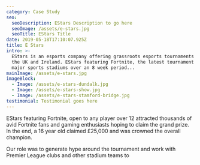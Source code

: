 ```yaml
---
category: Case Study
seo:
  seoDescription: EStars Description to go here
  seoImage: /assets/e-stars.jpg
  seoTitle: EStars Title
date: 2019-05-18T17:10:07.925Z
title: E Stars
intro: >-
  EStars is an esports company offering grassroots esports tournaments across
  the UK and Ireland. EStars featuring Fortnite, the latest tournament visited
  major sports stadiums over an 8 week period...
mainImage: /assets/e-stars.jpg
imageBlock:
  - Image: /assets/e-stars-dundalk.jpg
  - Image: /assets/e-stars-show.jpg
  - Image: /assets/e-stars-stamford-bridge.jpg
testimonial: Testimonial goes here
---
```

EStars featuring Fortnite, open to any player over 12 attracted thousands of avid Fortnite fans and gaming enthusiasts hoping to claim the grand prize. In the end, a 16 year old claimed £25,000 and was crowned the overall champion.

Our role was to generate hype around the tournament and work with Premier League clubs and other stadium teams to
